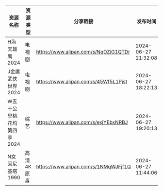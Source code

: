 | 资源名称            | 资源类型   | 分享链接                                 | 发布时间                |
| --------------- | ------ | ------------------------------------ | ------------------- |
| H海天雄鹰2024       | 电视剧    | https://www.alipan.com/s/NqDZiG1QTDr | 2024-06-27 21:32:08 |
| J金庸武侠世界2024     | 电视剧    | https://www.alipan.com/s/45Wf5L1Pjst | 2024-06-27 18:22:13 |
| W五十公里桃花坞第四季2024 | 综艺     | https://www.alipan.com/s/exjYEbxNRBJ | 2024-06-27 19:20:13 |
| N女囚尼基塔1990      | 高清4K原盘 | https://www.alipan.com/s/1NMqWJFjf1Q | 2024-06-27 11:44:06 |

